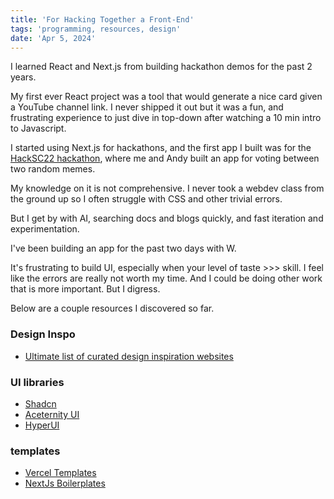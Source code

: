 ```yaml
---
title: 'For Hacking Together a Front-End'
tags: 'programming, resources, design'
date: 'Apr 5, 2024'
---
```


I learned React and Next.js from building hackathon demos for the past 2 years.

My first ever React project was a tool that would generate a nice card given a YouTube channel link. I never shipped it out but it was a fun, and frustrating experience to just dive in top-down after watching a 10 min intro to Javascript.

I started using Next.js for hackathons, and the first app I built was for the [HackSC22 hackathon](https://github.com/benthecoder/hackathons?tab=readme-ov-file#hacksc-2022), where me and Andy built an app for voting between two random memes.

My knowledge on it is not comprehensive. I never took a webdev class from the ground up so I often struggle with CSS and other trivial errors.

But I get by with AI, searching docs and blogs quickly, and fast iteration and experimentation.

I've been building an app for the past two days with W.

It's frustrating to build UI, especially when your level of taste >>> skill. I feel like the errors are really not worth my time. And I could be doing other work that is more important. But I digress.

Below are a couple resources I discovered so far.

### Design Inspo

- [Ultimate list of curated design inspiration websites](https://www.ibelick.com/blog/ultimate-list-of-curated-design-inspiration-websites)

### UI libraries

- [Shadcn](https://ui.shadcn.com/)
- [Aceternity UI](https://ui.aceternity.com/)
- [HyperUI](https://www.hyperui.dev/components/application-ui)

### templates

- [Vercel Templates](https://vercel.com/templates)
- [NextJs Boilerplates](https://nextjsstarter.com/)
